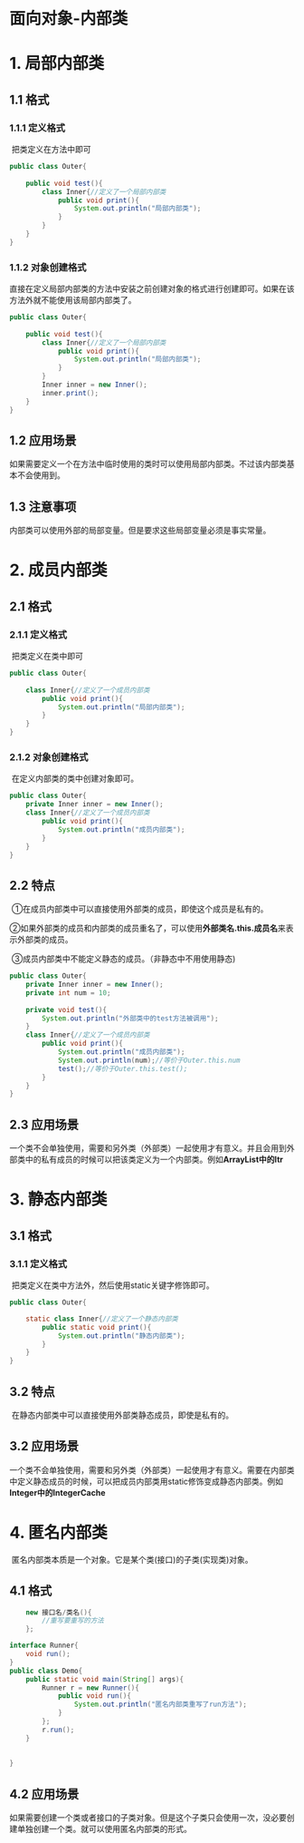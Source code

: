 # 面向对象-内部类

# 1. 局部内部类

## 1.1 格式

### 1.1.1 定义格式

​	把类定义在方法中即可

~~~~java
public class Outer{
    
    public void test(){
        class Inner{//定义了一个局部内部类
			public void print(){
				System.out.println("局部内部类");	
            }
		}
    }
}
~~~~



### 1.1.2 对象创建格式

​	直接在定义局部内部类的方法中安装之前创建对象的格式进行创建即可。如果在该方法外就不能使用该局部内部类了。

~~~~java
public class Outer{
    
    public void test(){
        class Inner{//定义了一个局部内部类
			public void print(){
				System.out.println("局部内部类");
			}
		}
        Inner inner = new Inner();
        inner.print();
    }
}
~~~~



## 1.2 应用场景

​	如果需要定义一个在方法中临时使用的类时可以使用局部内部类。不过该内部类基本不会使用到。



## 1.3 注意事项

​	内部类可以使用外部的局部变量。但是要求这些局部变量必须是事实常量。



# 2. 成员内部类

## 2.1 格式

### 2.1.1 定义格式

​	把类定义在类中即可

~~~~java
public class Outer{
    
    class Inner{//定义了一个成员内部类
        public void print(){
            System.out.println("局部内部类");
        }
    }
}
~~~~



### 2.1.2 对象创建格式

​	在定义内部类的类中创建对象即可。

~~~~java
public class Outer{
    private Inner inner = new Inner();
    class Inner{//定义了一个成员内部类
        public void print(){
            System.out.println("成员内部类");
        }
    }
}
~~~~

## 2.2 特点

​	①在成员内部类中可以直接使用外部类的成员，即使这个成员是私有的。

​	②如果外部类的成员和内部类的成员重名了，可以使用**外部类名.this.成员名**来表示外部类的成员。

​	③成员内部类中不能定义静态的成员。（非静态中不用使用静态)

~~~~java
public class Outer{
    private Inner inner = new Inner();
    private int num = 10;
    
    private void test(){
        System.out.println("外部类中的test方法被调用");
    }
    class Inner{//定义了一个成员内部类
        public void print(){
            System.out.println("成员内部类");
            System.out.println(num);//等价于Outer.this.num
            test();//等价于Outer.this.test();
        }
    }
}
~~~~



## 2.3 应用场景

​	一个类不会单独使用，需要和另外类（外部类）一起使用才有意义。并且会用到外部类中的私有成员的时候可以把该类定义为一个内部类。例如**ArrayList中的Itr**



# 3. 静态内部类



## 3.1 格式

### 3.1.1 定义格式

​	把类定义在类中方法外，然后使用static关键字修饰即可。

~~~~java
public class Outer{

    static class Inner{//定义了一个静态内部类
        public static void print(){
            System.out.println("静态内部类");
        }
    }
}
~~~~

## 3.2 特点

​	在静态内部类中可以直接使用外部类静态成员，即使是私有的。

## 3.2 应用场景

​	一个类不会单独使用，需要和另外类（外部类）一起使用才有意义。需要在内部类中定义静态成员的时候，可以把成员内部类用static修饰变成静态内部类。例如**Integer中的IntegerCache**



# 4. 匿名内部类

​	匿名内部类本质是一个对象。它是某个类(接口)的子类(实现类)对象。

## 4.1 格式

~~~~java
	new 接口名/类名(){
      	//重写要重写的方法  
    };
~~~~



~~~~java
interface Runner{
    void run();
}
public class Demo{
    public static void main(String[] args){
        Runner r = new Runner(){
            public void run(){
                System.out.println("匿名内部类重写了run方法");
            }
        };
        r.run();
    }
    
    
}
~~~~



## 4.2 应用场景

​	如果需要创建一个类或者接口的子类对象。但是这个子类只会使用一次，没必要创建单独创建一个类。就可以使用匿名内部类的形式。



